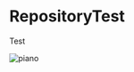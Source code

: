 # RepositoryTest
Test

![piano](https://user-images.githubusercontent.com/13182423/34252520-5b947fca-e687-11e7-8962-54c88594ded6.png)
